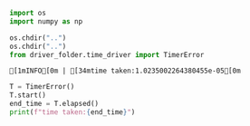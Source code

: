```python
import os
import numpy as np

os.chdir("..")
os.chdir("..")
from driver_folder.time_driver import TimerError
```

    [1mINFO[0m | [34mtime taken:1.0235002264380455e-05[0m



```python
T = TimerError()
T.start()
end_time = T.elapsed()
print(f"time taken:{end_time}")
```

